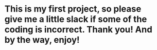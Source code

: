 # This is my first project, so please give me a little slack if some of the coding is incorrect. Thank you! And by the way, enjoy!
